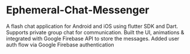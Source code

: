 # Ephemeral-Chat-Messenger
 A flash chat application for Android and iOS using flutter SDK and Dart. Supports private group chat for communication. Built the UI, animations & integrated with Google Firebase API to store the messages. Added user auth flow via Google Firebase authentication
